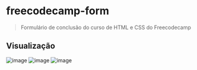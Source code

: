 # freecodecamp-form
> Formulário de conclusão do curso de HTML e CSS do Freecodecamp

## Visualização
<a href="https://caiquedebrito.github.io/freecodecamp-form/"></a>

![image](https://user-images.githubusercontent.com/88737351/157127975-3aa5d99f-c301-4105-8f0c-b1967b00cf33.png)
![image](https://user-images.githubusercontent.com/88737351/157127936-2b23810f-4e49-41cf-882f-16124fcde432.png)
![image](https://user-images.githubusercontent.com/88737351/157128065-71c07671-fda8-4f5d-ac44-cdd0936c6c0a.png)
